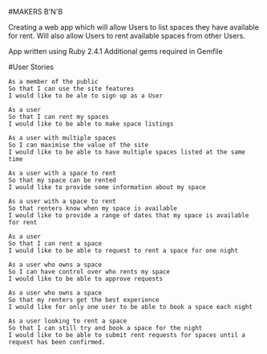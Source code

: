 #MAKERS B'N'B

Creating a web app which will allow Users to list spaces they have available for rent. Will also allow Users to rent available spaces from other Users.

App written using Ruby 2.4.1 Additional gems required in Gemfile

#User Stories

```
As a member of the public
So that I can use the site features
I would like to be ale to sign up as a User

As a user
So that I can rent my spaces
I would like to be able to make space listings

As a user with multiple spaces
So I can maximise the value of the site
I would like to be able to have multiple spaces listed at the same time

As a user with a space to rent
So that my space can be rented
I would like to provide some information about my space

As a user with a space to rent
So that renters know when my space is available
I would like to provide a range of dates that my space is available for rent

As a user
So that I can rent a space
I would like to be able to request to rent a space for one night

As a user who owns a space
So I can have control over who rents my space
I would like to be able to approve requests

As a user who owns a space
So that my renters get the best experience
I would like for only one user to be able to book a space each night

As a user looking to rent a space
So that I can still try and book a space for the night
I would like to be able to submit rent requests for spaces until a request has been confirmed.

